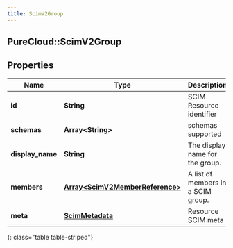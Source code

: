 ```yaml
---
title: ScimV2Group
---
```

## PureCloud::ScimV2Group

## Properties

|Name | Type | Description | Notes|
|------------ | ------------- | ------------- | -------------|
| **id** | **String** | SCIM Resource identifier | [optional] |
| **schemas** | **Array&lt;String&gt;** | schemas supported | [optional] |
| **display_name** | **String** | The display name for the group. | [optional] |
| **members** | [**Array&lt;ScimV2MemberReference&gt;**](ScimV2MemberReference.html) | A list of members in a SCIM group. | [optional] |
| **meta** | [**ScimMetadata**](ScimMetadata.html) | Resource SCIM meta | [optional] |
{: class="table table-striped"}


